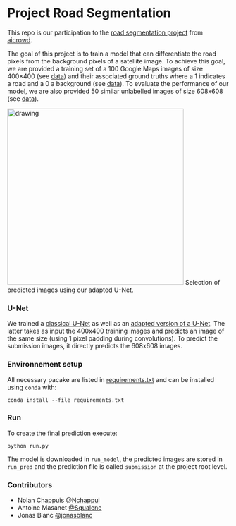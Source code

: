 # Project Road Segmentation

This repo is our participation to the [road segmentation project](https://www.aicrowd.com/challenges/epfl-ml-road-segmentation/) from [aicrowd](https://www.aicrowd.com).  

The goal of this project is to train a model that can differentiate the road pixels from the background pixels of a satellite image. To achieve this goal, we are provided a training set of a 100 Google Maps images of size 400×400 (see [data](/data/training/images)) and their associated ground truths where a 1 indicates a road and a 0 a background (see [data](/data/training/groundtruth)). To evaluate the performance of our model, we are also provided 50 similar unlabelled images of size 608x608 (see [data](/data/test_set_images/)).

<img src="https://user-images.githubusercontent.com/44334351/147136390-819a1c08-6b7e-49ff-8f76-056ab69b1461.png" alt="drawing" width="400"/>
Selection of predicted images using our adapted U-Net.

### U-Net

We trained a [classical U-Net](/Unet/Original_UNet.py) as well as an [adapted version of a U-Net](/Unet/Adapted_UNet.py). The latter takes as input the 400x400 training images and predicts an image of the same size (using 1 pixel padding during convolutions). To predict the submission images, it directly predicts the 608x608 images.

### Environnement setup

All necessary pacake are listed in [requirements.txt](/requirements.txt) and can be installed using `conda` with:

```
conda install --file requirements.txt 
```

### Run

To create the final prediction execute:
```
python run.py
```
The model is downloaded in `run_model`, the predicted images are stored in `run_pred` and the prediction file is called `submission` at the project root level.

### Contributors

- Nolan Chappuis [@Nchappui](https://github.com/Nchappui)
- Antoine Masanet [@Squalene](https://github.com/Squalene)
- Jonas Blanc [@jonasblanc](https://github.com/jonasblanc)
